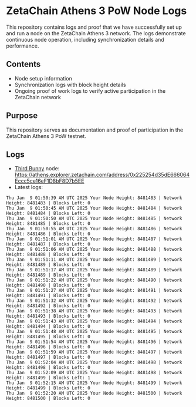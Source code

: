 # ZetaChain Athens 3 PoW Node Logs
This repository contains logs and proof that we have successfully set up and run a node on the ZetaChain Athens 3 network. The logs demonstrate continuous node operation, including synchronization details and performance.

## Contents
- Node setup information
- Synchronization logs with block height details
- Ongoing proof of work logs to verify active participation in the ZetaChain network

## Purpose
This repository serves as documentation and proof of participation in the ZetaChain Athens 3 PoW testnet.

## Logs

- [Third Bunny](https://thirdbunny.xyz/) node: https://athens.explorer.zetachain.com/address/0x225254d35dE666064Eccc5ce16eF1D8bF8D7b5EE
- Latest logs:
```
Thu Jan  9 01:50:39 AM UTC 2025 Your Node Height: 8481483 | Network Height: 8481483 | Blocks Left: 0
Thu Jan  9 01:50:45 AM UTC 2025 Your Node Height: 8481484 | Network Height: 8481484 | Blocks Left: 0
Thu Jan  9 01:50:50 AM UTC 2025 Your Node Height: 8481485 | Network Height: 8481485 | Blocks Left: 0
Thu Jan  9 01:50:55 AM UTC 2025 Your Node Height: 8481486 | Network Height: 8481486 | Blocks Left: 0
Thu Jan  9 01:51:01 AM UTC 2025 Your Node Height: 8481487 | Network Height: 8481487 | Blocks Left: 0
Thu Jan  9 01:51:06 AM UTC 2025 Your Node Height: 8481488 | Network Height: 8481488 | Blocks Left: 0
Thu Jan  9 01:51:11 AM UTC 2025 Your Node Height: 8481489 | Network Height: 8481489 | Blocks Left: 0
Thu Jan  9 01:51:17 AM UTC 2025 Your Node Height: 8481489 | Network Height: 8481489 | Blocks Left: 0
Thu Jan  9 01:51:22 AM UTC 2025 Your Node Height: 8481490 | Network Height: 8481490 | Blocks Left: 0
Thu Jan  9 01:51:27 AM UTC 2025 Your Node Height: 8481491 | Network Height: 8481491 | Blocks Left: 0
Thu Jan  9 01:51:32 AM UTC 2025 Your Node Height: 8481492 | Network Height: 8481492 | Blocks Left: 0
Thu Jan  9 01:51:38 AM UTC 2025 Your Node Height: 8481493 | Network Height: 8481493 | Blocks Left: 0
Thu Jan  9 01:51:43 AM UTC 2025 Your Node Height: 8481494 | Network Height: 8481494 | Blocks Left: 0
Thu Jan  9 01:51:48 AM UTC 2025 Your Node Height: 8481495 | Network Height: 8481495 | Blocks Left: 0
Thu Jan  9 01:51:54 AM UTC 2025 Your Node Height: 8481496 | Network Height: 8481496 | Blocks Left: 0
Thu Jan  9 01:51:59 AM UTC 2025 Your Node Height: 8481497 | Network Height: 8481497 | Blocks Left: 0
Thu Jan  9 01:52:04 AM UTC 2025 Your Node Height: 8481498 | Network Height: 8481498 | Blocks Left: 0
Thu Jan  9 01:52:09 AM UTC 2025 Your Node Height: 8481498 | Network Height: 8481499 | Blocks Left: 1
Thu Jan  9 01:52:15 AM UTC 2025 Your Node Height: 8481499 | Network Height: 8481499 | Blocks Left: 0
Thu Jan  9 01:52:20 AM UTC 2025 Your Node Height: 8481500 | Network Height: 8481500 | Blocks Left: 0
```
